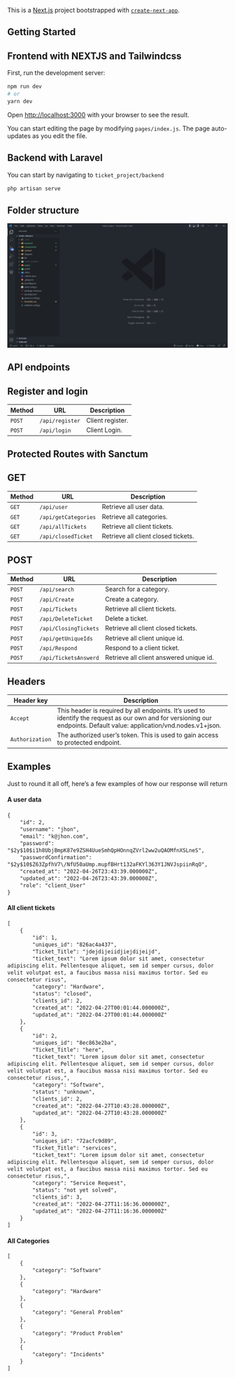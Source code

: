 This is a [Next.js](https://nextjs.org/) project bootstrapped with [`create-next-app`](https://github.com/vercel/next.js/tree/canary/packages/create-next-app).

## Getting Started

## Frontend with NEXTJS and Tailwindcss

First, run the development server:

```bash
npm run dev
# or
yarn dev
```

Open [http://localhost:3000](http://localhost:3000) with your browser to see the result.

You can start editing the page by modifying `pages/index.js`. The page auto-updates as you edit the file.

## Backend with Laravel

You can start by navigating to `ticket_project/backend`

```bash
php artisan serve
```

## Folder structure

![Alt text](<public/Screenshot%20(52).png>)

## API endpoints

## Register and login

| Method | URL             | Description      |
| ------ | --------------- | ---------------- |
| `POST` | `/api/register` | Client register. |
| `POST` | `/api/login`    | Client Login.    |

## Protected Routes with Sanctum

## GET

| Method | URL                  | Description                         |
| ------ | -------------------- | ----------------------------------- |
| `GET`  | `/api/user`          | Retrieve all user data.             |
| `GET`  | `/api/getCategories` | Retrieve all categories.            |
| `GET`  | `/api/allTickets`    | Retrieve all client tickets.        |
| `GET`  | `/api/closedTicket`  | Retrieve all client closed tickets. |

## POST

| Method | URL                   | Description                             |
| ------ | --------------------- | --------------------------------------- |
| `POST` | `/api/search`         | Search for a category.                  |
| `POST` | `/api/Create`         | Create a category.                      |
| `POST` | `/api/Tickets`        | Retrieve all client tickets.            |
| `POST` | `/api/DeleteTicket`   | Delete a ticket.                        |
| `POST` | `/api/ClosingTickets` | Retrieve all client closed tickets.     |
| `POST` | `/api/getUniqueIds`   | Retrieve all client unique id.          |
| `POST` | `/api/Respond`        | Respond to a client ticket.             |
| `POST` | `/api/TicketsAnswerd` | Retrieve all client answered unique id. |

## Headers

| Header key     |                         Description                             |
| ------         | ---------------------------------------------------------------- |
| `Accept`       | This header is required by all endpoints. It’s used to identify the request as our own and for versioning our endpoints. Default value: application/vnd.nodes.v1+json.|
| `Authorization`| The authorized user’s token. This is used to gain access to protected endpoint.|





## Examples

Just to round it all off, here’s a few examples of how our response will return

#### A user data

```
{
	"id": 2,
	"username": "jhon",
	"email": "k@jhon.com",
	"password": "$2y$10$i1h8UbjBmpK87e9ZSH4UueSmhQpHOnnqZVrl2ww2uQAOMfnXSLneS",
	"passwordConfirmation": "$2y$10$Z63ZpfhV7\/NfU50aUmp.mupfBHrt132aFKYl363Y1JNVJspiinRqO",
	"created_at": "2022-04-26T23:43:39.000000Z",
	"updated_at": "2022-04-26T23:43:39.000000Z",
	"role": "client_User"
}

```

#### All client tickets

```
[
	{
		"id": 1,
		"uniques_id": "826ac4a437",
		"Ticket_Title": "jdejdijeiidjiejdijeijd",
		"ticket_text": "Lorem ipsum dolor sit amet, consectetur adipiscing elit. Pellentesque aliquet, sem id semper cursus, dolor velit volutpat est, a faucibus massa nisi maximus tortor. Sed eu consectetur risus",
		"category": "Hardware",
		"status": "closed",
		"clients_id": 2,
		"created_at": "2022-04-27T00:01:44.000000Z",
		"updated_at": "2022-04-27T00:01:44.000000Z"
	},
	{
		"id": 2,
		"uniques_id": "8ec863e2ba",
		"Ticket_Title": "here",
		"ticket_text": "Lorem ipsum dolor sit amet, consectetur adipiscing elit. Pellentesque aliquet, sem id semper cursus, dolor velit volutpat est, a faucibus massa nisi maximus tortor. Sed eu consectetur risus,",
		"category": "Software",
		"status": "unknown",
		"clients_id": 2,
		"created_at": "2022-04-27T10:43:28.000000Z",
		"updated_at": "2022-04-27T10:43:28.000000Z"
	},
	{
		"id": 3,
		"uniques_id": "72acfc9d89",
		"Ticket_Title": "services",
		"ticket_text": "Lorem ipsum dolor sit amet, consectetur adipiscing elit. Pellentesque aliquet, sem id semper cursus, dolor velit volutpat est, a faucibus massa nisi maximus tortor. Sed eu consectetur risus,",
		"category": "Service Request",
		"status": "not yet solved",
		"clients_id": 3,
		"created_at": "2022-04-27T11:16:36.000000Z",
		"updated_at": "2022-04-27T11:16:36.000000Z"
	}
]

```

#### All Categories

```
[
	{
		"category": "Software"
	},
	{
		"category": "Hardware"
	},
	{
		"category": "General Problem"
	},
	{
		"category": "Product Problem"
	},
	{
		"category": "Incidents"
	}
]

```

